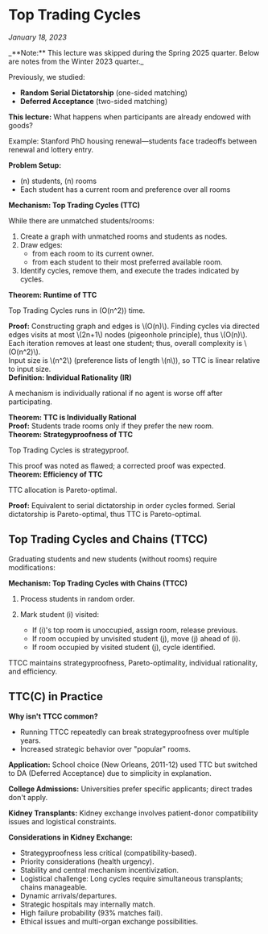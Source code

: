 # Top Trading Cycles
_January 18, 2023_

<div class="remark" markdown="1">
_**Note:** This lecture was skipped during the Spring 2025 quarter. Below are notes from the Winter 2023 quarter._
</div>

Previously, we studied:

- **Random Serial Dictatorship** (one-sided matching)
- **Deferred Acceptance** (two-sided matching)

**This lecture:** What happens when participants are already endowed with goods?

Example: Stanford PhD housing renewal—students face tradeoffs between renewal and lottery entry.

**Problem Setup:**

- \(n\) students, \(n\) rooms
- Each student has a current room and preference over all rooms

<div class="definition" markdown="1">
<strong>Mechanism: Top Trading Cycles (TTC)</strong>

While there are unmatched students/rooms:

1. Create a graph with unmatched rooms and students as nodes.
2. Draw edges:
   - from each room to its current owner.
   - from each student to their most preferred available room.
3. Identify cycles, remove them, and execute the trades indicated by cycles.
</div>

<div class="theorem" markdown="1">
<strong>Theorem: Runtime of TTC</strong>

Top Trading Cycles runs in \(O(n^2)\) time.
</div>

<div class="proof" markdown="1">
<strong>Proof:</strong> Constructing graph and edges is \(O(n)\). Finding cycles via directed edges visits at most \(2n+1\) nodes (pigeonhole principle), thus \(O(n)\). Each iteration removes at least one student; thus, overall complexity is \(O(n^2)\).
</div>

<div class="remark" markdown="1">
Input size is \(n^2\) (preference lists of length \(n\)), so TTC is linear relative to input size.
</div>

<div class="definition" markdown="1">
<strong>Definition: Individual Rationality (IR)</strong>

A mechanism is individually rational if no agent is worse off after participating.
</div>

<div class="theorem" markdown="1">
<strong>Theorem: TTC is Individually Rational</strong>
</div>

<div class="proof" markdown="1">
<strong>Proof:</strong> Students trade rooms only if they prefer the new room.
</div>

<div class="theorem" markdown="1">
<strong>Theorem: Strategyproofness of TTC</strong>

Top Trading Cycles is strategyproof.
</div>

<div class="remark" markdown="1">
This proof was noted as flawed; a corrected proof was expected.
</div>

<div class="theorem" markdown="1">
<strong>Theorem: Efficiency of TTC</strong>

TTC allocation is Pareto-optimal.
</div>

<div class="proof" markdown="1">
<strong>Proof:</strong> Equivalent to serial dictatorship in order cycles formed. Serial dictatorship is Pareto-optimal, thus TTC is Pareto-optimal.
</div>

## Top Trading Cycles and Chains (TTCC)

Graduating students and new students (without rooms) require modifications:

<div class="definition" markdown="1">
<strong>Mechanism: Top Trading Cycles with Chains (TTCC)</strong>

1. Process students in random order.
2. Mark student \(i\) visited:

   - If \(i\)'s top room is unoccupied, assign room, release previous.
   - If room occupied by unvisited student \(j\), move \(j\) ahead of \(i\).
   - If room occupied by visited student \(j\), cycle identified.
</div>

TTCC maintains strategyproofness, Pareto-optimality, individual rationality, and efficiency.

## TTC(C) in Practice

**Why isn't TTCC common?**

- Running TTCC repeatedly can break strategyproofness over multiple years.
- Increased strategic behavior over "popular" rooms.

**Application:** School choice (New Orleans, 2011-12) used TTC but switched to DA (Deferred Acceptance) due to simplicity in explanation.

**College Admissions:** Universities prefer specific applicants; direct trades don't apply.

**Kidney Transplants:** Kidney exchange involves patient-donor compatibility issues and logistical constraints.

**Considerations in Kidney Exchange:**

- Strategyproofness less critical (compatibility-based).
- Priority considerations (health urgency).
- Stability and central mechanism incentivization.
- Logistical challenge: Long cycles require simultaneous transplants; chains manageable.
- Dynamic arrivals/departures.
- Strategic hospitals may internally match.
- High failure probability (93% matches fail).
- Ethical issues and multi-organ exchange possibilities.
